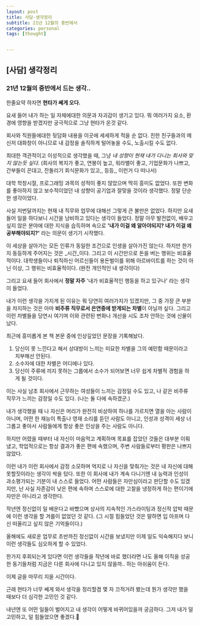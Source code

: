 ```yaml
---
layout: post
title: 사담-생각정리
subtitle: 21년 12월의 중반에서
categories: personal
tags: [thought]


---
```




## [사담] 생각정리

### 21년 12월의 중반에서 드는 생각..

한줄요약 하자면 **현타가 쎄게 오다.**



요새 들어 내가 하는 일 자체에대한 의문과 자괴감이 생기고 있다. 뭐 여러가지 요소, 환경에 영향을 받겠지만 궁극적으로 그냥 현타가 온것 같다.

회사와 직원들에대한 뒷담화 내용을 이곳에 세세하게 적을 순 없다. 친한 친구들과의 메신저 대화창이 아니므로 내 감정을 솔직하게 털어놓을 수도, 노출시킬 수도 없다.

최대한 객관적이고 이성적으로 생각했을 때, 그냥 *내 성향이 현재 내가 다니는 회사와 맞지 않는듯 싶다.* (회사의 복지가 좋고, 연봉이 높고, 워라밸이 좋고, 기업문화가 나쁘고, 간부들이 꼰대고, 잔돌리기 회식문화가 있고,, 등등,, 이런거 다 떠나서)

대학 학창시절, 프로그래밍 과목의 성적이 좋지 않았으며 딱히 흥미도 없었다. 또한 변화를 좋아하지 않고 보수적이었던 내 성향이 공기업과 잘맞을 것이라 생각했다. 정말 단순한 생각이었다.

사실 저번달까지는 현재 내 직무와 업무에 대해선 그렇게 큰 불만은 없었다. 하지만 요새 들어 일을 하다보니 시간을 낭비하고 있다는 생각이 들었다. 정말 아무 발전없이, 배우고싶지 않은 분야에 대한 지식을 습득하며 속으로 **'내가 이걸 왜 알아야되지? 내가 이걸 왜 공부해야되지?'** 라는 의문이 생기기 시작했다.

이 세상을 살아가는 모든 인류가 동일한 조건으로 인생을 살아가진 않는다. 하지만 한가지 동등하게 주어지는 것은 _시간_이다. 그리고 이 시간만으로 돈을 버는 행위는 비효율적이다. 대학생들이나 퇴직하신 어르신들이 용돈벌이를 위해 아르바이트를 하는 것이 아닌 이상, 그 행위는 비효율적이다. (완전 개인적인 내 생각이다)

그리고 요새 들어 회사에서 **정말 자주** '내가 비효율적인 행동을 하고 있구나' 라는 생각이 들었다.

내가 이런 생각을 가지게 된 이유는 뭐 당연히 여러가지가 있겠지만, 그 중 가장 큰 부분을 차지하는 것은 아마 **비주류 직무로서 은연중에 받게되는 차별**이 아닐까 싶다. 그리고 이런 차별들을 당연시 여기며 이와 관련된 변화나 개선을 시도 조차 안하는 것에 신물이 났다.

최근에 흥미롭게 본 책 본문 중에 인상깊었던 문장을 기록해놨다.

1. 당신이 못 느낀다고 해서 상대방이 느끼는 미묘한 차별을 그의 예민함 때문이라고 치부해선 안된다.
2. 소수자에 대한 차별은 어디에나 있다.
3. 당신이 주류에 끼지 못하는 그룹에서 소수가 되어보면 너무 쉽게 차별적 경험을 하게 될 것이다.

이는 사실 남초 회사에서 근무하는 여성들이 느끼는 감정일 수도 있고, 나 같은 비주류 직무가 느끼는 감정일 수도 있다. (나는 둘 다에 속하겠군.)

내가 생각했을 때 나 자신은 머리가 완전히 비상하여 하나를 가르치면 열을 아는 사람이 아니며, 어떤 한 재능이 특출나 영재 소리를 듣던 사람도 아니고, 인성과 성격이 세상 너그롭고 좋아서 사람들에게 항상 좋은 인상을 주는 사람도 아니다.

하지만 어렸을 때부터 내 자신이 마음먹고 계획하며 목표를 잡았던 것들은 대부분 이뤄냈고, 학업적으로는 항상 결과가 좋은 편에 속했으며, 주변 사람들로부터 평판은 나쁘지 않았다.

이런 내가 이런 회사에서 감정 소모하며 억지로 나 자신을 맞춰가는 것은 내 자신에 대해 못할짓이라는 생각이 싹을 텄다. 또한 이 회사에 내가 계속 다니기엔 내 능력과 인성이 과소평가되는 기분이 내 스스로 들었다. 어떤 사람들은 자만심이라고 판단할 수도 있겠지만, 난 사실 자존감이 낮은 편에 속하며 스스로에 대한 고찰을 냉정하게 하는 편이기에 자만은 아니라고 생각한다.

작년엔 정신없이 일 배운다고 바빴으며 상사의 지속적인 가스라이팅과 정신적 압박 때문에 이런 생각을 할 겨를이 없었던 것 같다. (그 시절 힘들었던 것은 말하면 입 아프며 다신 떠올리고 싶지 않은 기억들이다.)

올해에도 새로운 업무로 초반까진 정신없이 시간을 보냈지만 이제 일도 익숙해지다 보니 이런 생각들도 심오하게 할 수 있었다.

한가지 후회되는게 있다면 이런 생각들을 작년에 바로 했더라면 나도 올해 이직을 성공한 동기들처럼 지금은 다른 회사에 다니고 있지 않을까.. 하는 아쉬움이 든다.



이제 글을 마무리 지을 시간이다.

근래 현타가 너무 쎄게 와서 생각을 정리할겸 몇 자 끄적거려 봤는데 뭔가 생각만 했을 때보다 더 심각한 고민인 것 같다.

내년엔 또 어떤 일들이 벌어지고 내 생각이 어떻게 바뀌어있을까 궁금하다. 그저 내가 덜 고민하고, 덜 힘들었으면 좋겠다.🥸